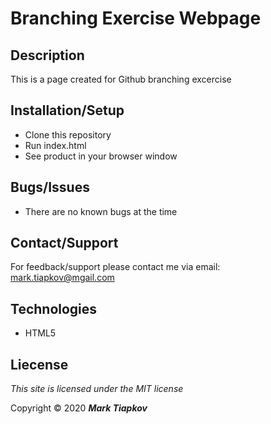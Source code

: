 # Branching Exercise Webpage

## Description
This is a page created for Github branching excercise 

## Installation/Setup
* Clone this repository
* Run index.html
* See product in your browser window

## Bugs/Issues 
* There are no known bugs at the time 

## Contact/Support

For feedback/support please contact me via email: mark.tiapkov@mgail.com

## Technologies
* HTML5

## Liecense

*This site is licensed under the MIT license*

Copyright © 2020 **_Mark Tiapkov_**